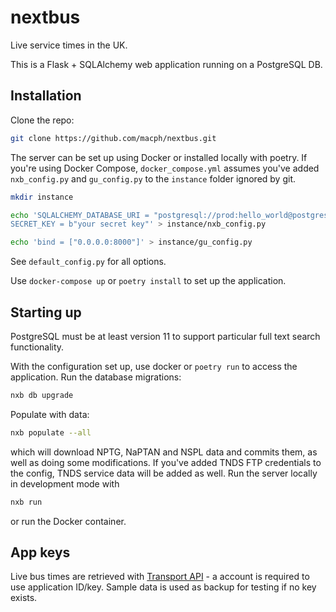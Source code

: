 # nextbus

Live service times in the UK.

This is a Flask + SQLAlchemy web application running on a PostgreSQL DB.

## Installation

Clone the repo:

```bash
git clone https://github.com/macph/nextbus.git
```

The server can be set up using Docker or installed locally with poetry. If you're using Docker Compose, `docker_compose.yml` assumes you've added `nxb_config.py` and `gu_config.py` to the `instance` folder ignored by git.

```bash
mkdir instance

echo 'SQLALCHEMY_DATABASE_URI = "postgresql://prod:hello_world@postgres:5432/nextbus"
SECRET_KEY = b"your secret key"' > instance/nxb_config.py

echo 'bind = ["0.0.0.0:8000"]' > instance/gu_config.py
```

See `default_config.py` for all options.

Use `docker-compose up` or `poetry install` to set up the application.

## Starting up

PostgreSQL must be at least version 11 to support particular full text search functionality.

With the configuration set up, use docker or `poetry run` to access the application. Run the database migrations:

```bash
nxb db upgrade
```

Populate with data:

```bash
nxb populate --all
```

which will download NPTG, NaPTAN and NSPL data and commits them, as well as doing some modifications. If you've added TNDS FTP credentials to the config, TNDS service data will be added as well. Run the server locally in development mode with

```bash
nxb run
```

or run the Docker container.

## App keys

Live bus times are retrieved with [Transport API](transportapi.com) - a account is required to use application ID/key. Sample data is used as backup for testing if no key exists.
